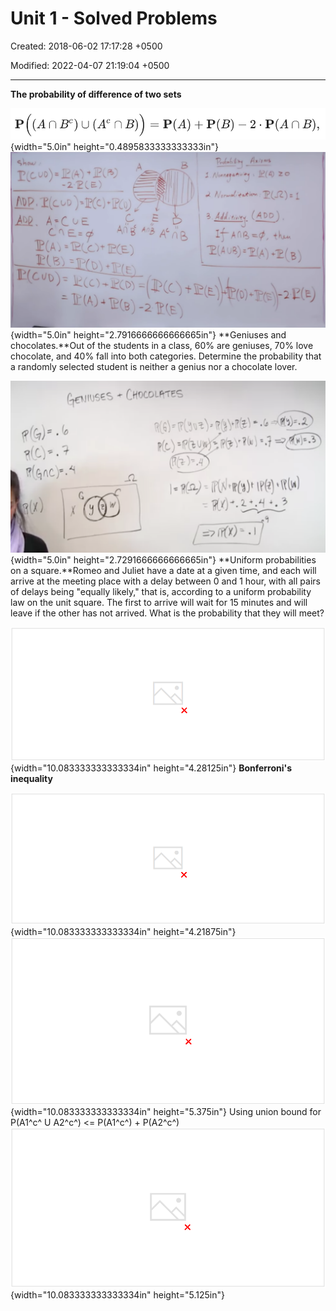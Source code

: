 # Unit 1 - Solved Problems

Created: 2018-06-02 17:17:28 +0500

Modified: 2022-04-07 21:19:04 +0500

---

**The probability of difference of two sets**

![p 冖 冖 40B 。 一 0 冖 QB 一 一 Ⅱ p 冖 一 + p 冖 B 一 丨 0 · p 冖 40B 一 一 ](media/Intro---Syllabus_Unit-1---Solved-Problems-image1.png){width="5.0in" height="0.4895833333333333in"}
![曰 リ っ ソ を 。 ッ 0 三 つ に ) 乙 て - 。 z 朝 ) 可 ](media/Intro---Syllabus_Unit-1---Solved-Problems-image2.png){width="5.0in" height="2.7916666666666665in"}
**Geniuses and chocolates.**Out of the students in a class, 60% are geniuses, 70% love chocolate, and 40% fall into both categories. Determine the probability that a randomly selected student is neither a genius nor a chocolate lover.

![9 ](media/Intro---Syllabus_Unit-1---Solved-Problems-image3.png){width="5.0in" height="2.7291666666666665in"}
**Uniform probabilities on a square.**Romeo and Juliet have a date at a given time, and each will arrive at the meeting place with a delay between 0 and 1 hour, with all pairs of delays being "equally likely," that is, according to a uniform probability law on the unit square. The first to arrive will wait for 15 minutes and will leave if the other has not arrived. What is the probability that they will meet?

![0 つ M40 . 、 物 、 卩 1 に っ ) り 、 - に ハ い ス レ マ 0. 第 01 国 の d の ル つ 卩 り ](media/Intro---Syllabus_Unit-1---Solved-Problems-image4.png){width="10.083333333333334in" height="4.28125in"}
**Bonferroni's inequality**

![Bonferroni's inequality. (a) Prove that for any two events Al and A2, we have P(AI n A2) 2 P(AI) + P(A2) ---1. (b) Generalize to the case of n events Al , A2, ... , An, by showing that ](media/Intro---Syllabus_Unit-1---Solved-Problems-image5.png){width="10.083333333333334in" height="4.21875in"}
![Interpreting the union bound and the Suppose that: --- very few of the students are smart --- very few students are beautiful Then: very few students are smart or Suppose that: most of the students are smart --- most students are beautiful Bonferroni inequality V/42)g beautiful Then: most students are smart and beautiful P(AI n A2) P(AI) + - 1 ](media/Intro---Syllabus_Unit-1---Solved-Problems-image6.png){width="10.083333333333334in" height="5.375in"}
Using union bound for P(A1^c^ U A2^c^) <= P(A1^c^) + P(A2^c^)
![(t ー こ ー ( に こ d 十 ・ : 十 (Iv)d ( 三 u : と (v)d ・ 1 ー ( ) d 十 っ こ d ん ( ど tv)d 'Ollenbout 一 uo 辷 u09 0 ニ ト ](media/Intro---Syllabus_Unit-1---Solved-Problems-image7.png){width="10.083333333333334in" height="5.125in"}

